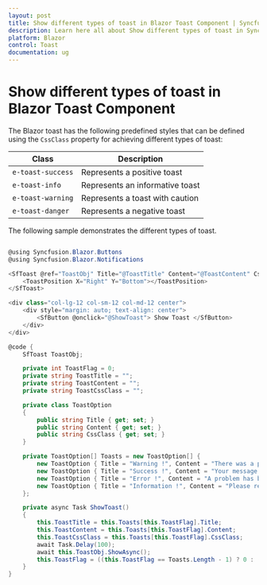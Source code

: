 ```yaml
---
layout: post
title: Show different types of toast in Blazor Toast Component | Syncfusion
description: Learn here all about Show different types of toast in Syncfusion Blazor Toast component and more.
platform: Blazor
control: Toast
documentation: ug
---
```


# Show different types of toast in Blazor Toast Component

The Blazor toast has the following predefined styles that can be defined using the `CssClass` property for achieving different types of toast:

| Class | Description |
| -------- | -------- |
| `e-toast-success` | Represents a positive toast |
| `e-toast-info` | Represents an informative toast |
| `e-toast-warning` | Represents a toast with caution |
| `e-toast-danger` | Represents a negative toast |

The following sample demonstrates the different types of toast.

```csharp

@using Syncfusion.Blazor.Buttons
@using Syncfusion.Blazor.Notifications

<SfToast @ref="ToastObj" Title="@ToastTitle" Content="@ToastContent" CssClass="@ToastCssClass">
    <ToastPosition X="Right" Y="Bottom"></ToastPosition>
</SfToast>

<div class="col-lg-12 col-sm-12 col-md-12 center">
    <div style="margin: auto; text-align: center">
        <SfButton @onclick="@ShowToast"> Show Toast </SfButton>
    </div>
</div>

@code {
    SfToast ToastObj;

    private int ToastFlag = 0;
    private string ToastTitle = "";
    private string ToastContent = "";
    private string ToastCssClass = "";

    private class ToastOption
    {
        public string Title { get; set; }
        public string Content { get; set; }
        public string CssClass { get; set; }
    }

    private ToastOption[] Toasts = new ToastOption[] {
        new ToastOption { Title = "Warning !", Content = "There was a problem with your network connection.", CssClass = "e-toast-warning" },
        new ToastOption { Title = "Success !", Content = "Your message has been sent successfully.", CssClass = "e-toast-success" },
        new ToastOption { Title = "Error !", Content = "A problem has been occurred while submitting your data.", CssClass = "e-toast-danger" },
        new ToastOption { Title = "Information !", Content = "Please read the comments carefully.", CssClass = "e-toast-info" }
    };

    private async Task ShowToast()
    {
        this.ToastTitle = this.Toasts[this.ToastFlag].Title;
        this.ToastContent = this.Toasts[this.ToastFlag].Content;
        this.ToastCssClass = this.Toasts[this.ToastFlag].CssClass;
        await Task.Delay(100);
        await this.ToastObj.ShowAsync();
        this.ToastFlag = ((this.ToastFlag == Toasts.Length - 1) ? 0 : (this.ToastFlag + 1));
    }
}

```